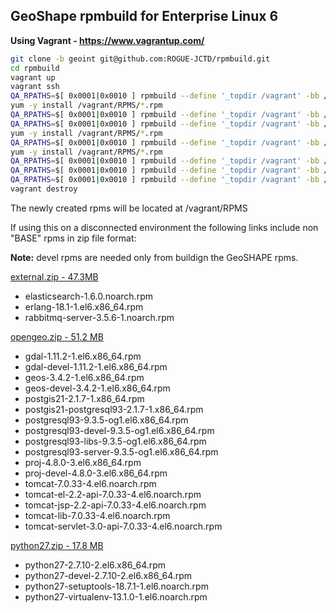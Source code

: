 GeoShape rpmbuild for Enterprise Linux 6
----------------------

__Using Vagrant - https://www.vagrantup.com/__

```bash
git clone -b geoint git@github.com:ROGUE-JCTD/rpmbuild.git
cd rpmbuild
vagrant up
vagrant ssh
QA_RPATHS=$[ 0x0001|0x0010 ] rpmbuild --define '_topdir /vagrant' -bb /vagrant/SPECS/lcms2.spec
yum -y install /vagrant/RPMS/*.rpm
QA_RPATHS=$[ 0x0001|0x0010 ] rpmbuild --define '_topdir /vagrant' -bb /vagrant/SPECS/openjpeg2.spec
QA_RPATHS=$[ 0x0001|0x0010 ] rpmbuild --define '_topdir /vagrant' -bb /vagrant/SPECS/libkml.spec
yum -y install /vagrant/RPMS/*.rpm
QA_RPATHS=$[ 0x0001|0x0010 ] rpmbuild --define '_topdir /vagrant' -bb /vagrant/SPECS/gdal.spec
yum -y install /vagrant/RPMS/*.rpm
QA_RPATHS=$[ 0x0001|0x0010 ] rpmbuild --define '_topdir /vagrant' -bb /vagrant/SPECS/postgis.spec
QA_RPATHS=$[ 0x0001|0x0010 ] rpmbuild --define '_topdir /vagrant' -bb /vagrant/SPECS/geoshape.spec
QA_RPATHS=$[ 0x0001|0x0010 ] rpmbuild --define '_topdir /vagrant' -bb /vagrant/SPECS/geoshape-geoserver.spec
vagrant destroy
```

The newly created rpms will be located at /vagrant/RPMS

If using this on a disconnected environment the following links include non "BASE" rpms in zip file format:

__Note:__ devel rpms are needed only from buildign the GeoSHAPE rpms.

[external.zip - 47.3MB](http://yum.geoshape.org/zip/external.zip)
- elasticsearch-1.6.0.noarch.rpm
- erlang-18.1-1.el6.x86_64.rpm
- rabbitmq-server-3.5.6-1.noarch.rpm

[opengeo.zip - 51.2 MB](http://yum.geoshape.org/zip/opengeo.zip)
- gdal-1.11.2-1.el6.x86_64.rpm
- gdal-devel-1.11.2-1.el6.x86_64.rpm
- geos-3.4.2-1.el6.x86_64.rpm
- geos-devel-3.4.2-1.el6.x86_64.rpm
- postgis21-2.1.7-1.x86_64.rpm
- postgis21-postgresql93-2.1.7-1.x86_64.rpm
- postgresql93-9.3.5-og1.el6.x86_64.rpm
- postgresql93-devel-9.3.5-og1.el6.x86_64.rpm
- postgresql93-libs-9.3.5-og1.el6.x86_64.rpm
- postgresql93-server-9.3.5-og1.el6.x86_64.rpm
- proj-4.8.0-3.el6.x86_64.rpm
- proj-devel-4.8.0-3.el6.x86_64.rpm
- tomcat-7.0.33-4.el6.noarch.rpm
- tomcat-el-2.2-api-7.0.33-4.el6.noarch.rpm
- tomcat-jsp-2.2-api-7.0.33-4.el6.noarch.rpm
- tomcat-lib-7.0.33-4.el6.noarch.rpm
- tomcat-servlet-3.0-api-7.0.33-4.el6.noarch.rpm

[python27.zip - 17.8 MB](http://yum.geoshape.org/zip/python27.zip)
- python27-2.7.10-2.el6.x86_64.rpm
- python27-devel-2.7.10-2.el6.x86_64.rpm
- python27-setuptools-18.7.1-1.el6.noarch.rpm
- python27-virtualenv-13.1.0-1.el6.noarch.rpm
